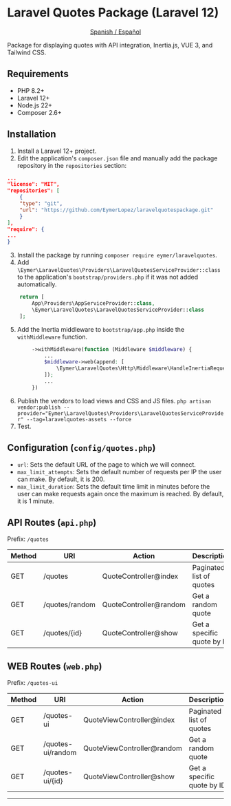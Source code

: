 # Laravel Quotes Package (Laravel 12)

<p style="text-align: center">
    <a href="./LEAME.MD">Spanish / Español</a>
</p>

Package for displaying quotes with API integration, Inertia.js, VUE 3, and Tailwind CSS.

## Requirements
- PHP 8.2+
- Laravel 12+
- Node.js 22+
- Composer 2.6+

## Installation

1. Install a Laravel 12+ project.
2. Edit the application's `composer.json` file and manually add the package repository in the `repositories` section:
```json
...
"license": "MIT",
"repositories": [
    {
    "type": "git",
    "url": "https://github.com/EymerLopez/laravelquotespackage.git"
    }
],
"require": {
...
}
```
3. Install the package by running `composer require eymer/laravelquotes`.
4. Add `\Eymer\LaravelQuotes\Providers\LaravelQuotesServiceProvider::class` to the application's `bootstrap/providers.php` if it was not added automatically.

```php
    return [
        App\Providers\AppServiceProvider::class,
        \Eymer\LaravelQuotes\LaravelQuotesServiceProvider::class
    ];
```
5. Add the Inertia middleware to `bootstrap/app.php` inside the `withMiddleware` function.
```php
        ->withMiddleware(function (Middleware $middleware) {
            ...
            $middleware->web(append: [
                \Eymer\LaravelQuotes\Http\Middleware\HandleInertiaRequests::class,
            ]);
            ...
        })
```
6. Publish the vendors to load views and CSS and JS files.
   `php artisan vendor:publish --provider="Eymer\LaravelQuotes\Providers\LaravelQuotesServiceProvider" --tag=laravelquotes-assets --force`
7. Test.

## Configuration (`config/quotes.php`)
* `url`: Sets the default URL of the page to which we will connect.
* `max_limit_attempts`: Sets the default number of requests per IP the user can make. By default, it is 200.
* `max_limit_duration`: Sets the default time limit in minutes before the user can make requests again once the maximum is reached. By default, it is 1 minute.

## API Routes (`api.php`)
Prefix: `/quotes`

| Method | URI                  | Action                      | Description                          |
|--------|----------------------|----------------------------|--------------------------------------|
| GET    | /quotes              | QuoteController@index      | Paginated list of quotes            |
| GET    | /quotes/random       | QuoteController@random     | Get a random quote                   |
| GET    | /quotes/{id}         | QuoteController@show       | Get a specific quote by ID           |

## WEB Routes (`web.php`)
Prefix: `/quotes-ui`

| Method | URI               | Action                     | Description                          |
|--------|-------------------|----------------------------|--------------------------------------|
| GET    | /quotes-ui        | QuoteViewController@index  | Paginated list of quotes            |
| GET    | /quotes-ui/random | QuoteViewController@random | Get a random quote                   |
| GET    | /quotes-ui/{id}   | QuoteViewController@show   | Get a specific quote by ID           |

---